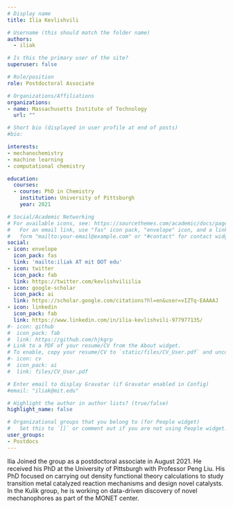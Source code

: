 ```yaml
---
# Display name
title: Ilia Kevlishvili

# Username (this should match the folder name)
authors:
  - iliak

# Is this the primary user of the site?
superuser: false

# Role/position
role: Postdoctoral Associate

# Organizations/Affiliations
organizations:
- name: Massachusetts Institute of Technology
  url: ""

# Short bio (displayed in user profile at end of posts)
#bio: 

interests:
- mechanochemistry 
- machine learning
- computational chemistry

education:
  courses:
  - course: PhD in Chemistry 
    institution: University of Pittsburgh
    year: 2021

# Social/Academic Networking
# For available icons, see: https://sourcethemes.com/academic/docs/page-builder/#icons
#   For an email link, use "fas" icon pack, "envelope" icon, and a link in the
#   form "mailto:your-email@example.com" or "#contact" for contact widget.
social:
- icon: envelope
  icon_pack: fas
  link: 'mailto:iliak AT mit DOT edu'
- icon: twitter
  icon_pack: fab
  link: https://twitter.com/kevlishviliilia
- icon: google-scholar
  icon_pack: ai
  link: https://scholar.google.com/citations?hl=en&user=vIZTq-EAAAAJ 
- icon: linkedin
  icon_pack: fab
  link: https://www.linkedin.com/in/ilia-kevlishvili-977977135/
#- icon: github
#  icon_pack: fab
#  link: https://github.com/hjkgrp
# Link to a PDF of your resume/CV from the About widget.
# To enable, copy your resume/CV to `static/files/CV_User.pdf` and uncomment the lines below.
#- icon: cv
#  icon_pack: ai
#  link: files/CV_User.pdf

# Enter email to display Gravatar (if Gravatar enabled in Config)
#email: "iliak@mit.edu"

# Highlight the author in author lists? (true/false)
highlight_name: false

# Organizational groups that you belong to (for People widget)
#   Set this to `[]` or comment out if you are not using People widget.
user_groups:
- Postdocs
---
```

Ilia Joined the group as a postdoctoral associate in August 2021. He received his PhD at the University of Pittsburgh with Professor Peng Liu. His PhD focused on carrying out density functional theory calculations to study transition metal catalyzed reaction mechanisms and design novel catalysts. In the Kulik group, he is working on data-driven discovery of novel mechanophores as part of the MONET center.
